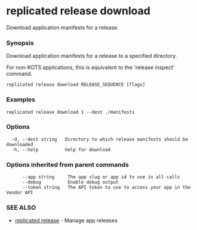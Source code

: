 # replicated release download

Download application manifests for a release.

### Synopsis

Download application manifests for a release to a specified directory.

For non-KOTS applications, this is equivalent to the 'release inspect' command.

```
replicated release download RELEASE_SEQUENCE [flags]
```

### Examples

```
replicated release download 1 --dest ./manifests
```

### Options

```
  -d, --dest string   Directory to which release manifests should be downloaded
  -h, --help          help for download
```

### Options inherited from parent commands

```
      --app string     The app slug or app id to use in all calls
      --debug          Enable debug output
      --token string   The API token to use to access your app in the Vendor API
```

### SEE ALSO

* [replicated release](replicated-cli-release)	 - Manage app releases